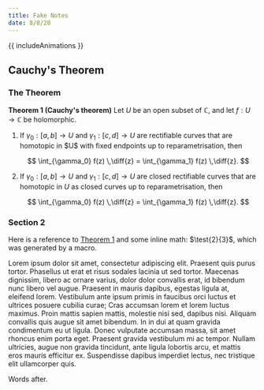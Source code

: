 ```yaml
---
title: Fake Notes
date: 8/8/20
---
```


{{ includeAnimations }}

## Cauchy's Theorem

### The Theorem

<theorem id="theorem-1">

**Theorem 1 (Cauchy's theorem)** Let $U$ be an open subset of $\mathbb{C}$, and let $f: U \to \mathbb{C}$ be holomorphic.

1.  If $\gamma_0: [a, b] \to U$ and $\gamma_1: [c, d] \to U$ are rectifiable curves that are homotopic in $U\$ with fixed endpoints up to reparametrisation, then

    $$
    \int_{\gamma_0} f(z) \,\diff{z}
        = \int_{\gamma_1} f(z) \,\diff{z}.
    $$

2.  If $\gamma_0: [a, b] \to U$ and $\gamma_1: [c, d] \to U$ are closed rectifiable curves that are homotopic in $U$ as closed curves up to reparametrisation, then

    $$
    \int_{\gamma_0} f(z) \,\diff{z}
        = \int_{\gamma_1} f(z) \,\diff{z}.
    $$

</theorem>

### Section 2

Here is a reference to [Theorem 1](#theorem-1) and some inline math: $\test{2}{3}$, which was generated by a macro.

Lorem ipsum dolor sit amet, consectetur adipiscing elit. Praesent quis purus tortor. Phasellus ut erat et risus sodales lacinia ut sed tortor. Maecenas dignissim, libero ac ornare varius, dolor dolor convallis erat, id bibendum nunc libero vel augue. Praesent in mauris dapibus, egestas ligula at, eleifend lorem. Vestibulum ante ipsum primis in faucibus orci luctus et ultrices posuere cubilia curae; Cras accumsan lorem et lorem luctus maximus. Proin mattis sapien mattis, molestie nisi sed, dapibus nisi. Aliquam convallis quis augue sit amet bibendum. In in dui at quam gravida condimentum eu ut ligula. Donec vulputate accumsan massa, sit amet rhoncus enim porta eget. Praesent gravida vestibulum mi ac tempor. Nullam ultricies, augue non gravida tincidunt, ante ligula lobortis arcu, et mattis eros mauris efficitur ex. Suspendisse dapibus imperdiet lectus, nec tristique elit ullamcorper quis.

<animation id="animation-1" />

Words after.
